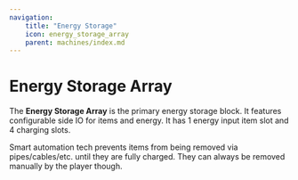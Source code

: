 ```yaml
---
navigation:
    title: "Energy Storage"
    icon: energy_storage_array
    parent: machines/index.md
---
```


# Energy Storage Array
<BlockImage id="energy_storage_array" scale="2" p:up_io="input_only" p:down_io="input_only" p:north_io="output_only"  p:south_io="input_only" p:east_io="input_only" p:west_io="input_only" />

The **Energy Storage Array** is the primary energy storage block. It features configurable side IO for items and energy.
It has 1 energy input item slot and 4 charging slots.

Smart automation tech prevents items from being removed via pipes/cables/etc. until they are fully charged. They can always
be removed manually by the player though.